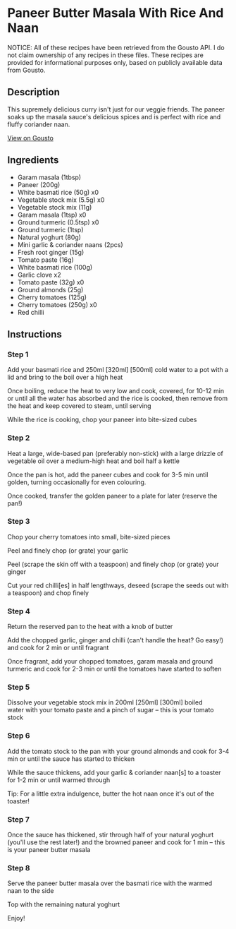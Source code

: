 # Paneer Butter Masala With Rice And Naan

NOTICE: All of these recipes have been retrieved from the Gousto API. I do not claim ownership of any recipes in these files. These recipes are provided for informational purposes only, based on publicly available data from Gousto.

## Description

This supremely delicious curry isn't just for our veggie friends. The paneer soaks up the masala sauce's delicious spices and is perfect with rice and fluffy coriander naan. 

[View on Gousto](https://www.gousto.co.uk/recipes/cookbook/paneer-butter-masala-with-coriander-naan)

## Ingredients

- Garam masala (1tbsp)
- Paneer (200g)
- White basmati rice (50g) x0
- Vegetable stock mix (5.5g) x0
- Vegetable stock mix (11g)
- Garam masala (1tsp) x0
- Ground turmeric (0.5tsp) x0
- Ground turmeric (1tsp)
- Natural yoghurt (80g)
- Mini garlic & coriander naans (2pcs)
- Fresh root ginger (15g)
- Tomato paste (16g)
- White basmati rice (100g)
- Garlic clove x2
- Tomato paste (32g) x0
- Ground almonds (25g)
- Cherry tomatoes (125g)
- Cherry tomatoes (250g) x0
- Red chilli

## Instructions


### Step 1

Add your basmati rice and 250ml <span class="text-purple">[320ml] </span><span class="text-danger">[500ml]</span> cold water to a pot with a lid and bring to the boil over a high heat

Once boiling, reduce the heat to very low and cook, covered, for 10-12 min or until all the water has absorbed and the rice is cooked, then remove from the heat and keep covered to steam, until serving

While the rice is cooking, chop your paneer into bite-sized cubes


### Step 2

Heat a large, wide-based pan (preferably non-stick) with a large drizzle of vegetable oil over a medium-high heat and boil half a kettle

Once the pan is hot, add the paneer cubes and cook for 3-5 min until golden, turning occasionally for even colouring.

Once cooked, transfer the golden paneer to a plate for later (reserve the pan!)


### Step 3

Chop your cherry tomatoes into small, bite-sized pieces

Peel and finely chop (or grate) your garlic

Peel (scrape the skin off with a teaspoon) and finely chop (or grate) your ginger

Cut your red chilli[es] in half lengthways, deseed (scrape the seeds out with a teaspoon) and chop finely


### Step 4

Return the reserved pan to the heat with a knob of butter

Add the chopped garlic, ginger and chilli (can't handle the heat? Go easy!) and cook for 2 min or until fragrant

Once fragrant, add your chopped tomatoes, garam masala and ground turmeric and cook for 2-3 min or until the tomatoes have started to soften


### Step 5

Dissolve your vegetable stock mix in 200ml<span class="text-danger"> <span class="text-purple">[250ml]</span> [300ml]</span> boiled water with your tomato paste and a pinch of sugar – this is your tomato stock


### Step 6

Add the tomato stock to the pan with your ground almonds and cook for 3-4 min or until the sauce has started to thicken

While the sauce thickens, add your garlic & coriander naan[s] to a toaster for 1-2 min or until warmed through

Tip: For a little extra indulgence, butter the hot naan once it's out of the toaster!


### Step 7

Once the sauce has thickened, stir through half of your natural yoghurt (you'll use the rest later!) and the browned paneer and cook for 1 min – this is your paneer butter masala

### Step 8

Serve the paneer butter masala over the basmati rice with the warmed naan to the side

Top with the remaining natural yoghurt

Enjoy!

